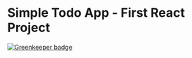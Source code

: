 # Simple Todo App - First React Project

[![Greenkeeper badge](https://badges.greenkeeper.io/smithmanny/Todo-App.svg)](https://greenkeeper.io/)
